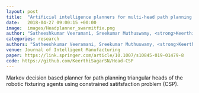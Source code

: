 ```yaml
---
layout: post
title:  "Artificial intelligence planners for multi-head path planning of SwarmItFIX agents"
date:   2018-04-27 09:00:15 +00:00
image:  images/Headplanner_swarmitfix.png
author: "Satheeshkumar Veeramani, Sreekumar Muthuswamy, <strong>Keerthi Sagar</strong> & Matteo Zoppi"
categories: research
authors: "Satheeshkumar Veeramani, Sreekumar Muthuswamy, <strong>Keerthi Sagar</strong> & Matteo Zoppi "
venue: Journal of Intelligent Manufacturing
paper: https://link.springer.com/article/10.1007/s10845-019-01479-8
code: https://github.com/KeerthiSagarSN/Head-CSP
---
```

Markov decision based planner for path planning triangular heads of the robotic fixturing agents using constrained satifsfaction problem (CSP). 
